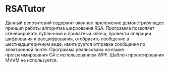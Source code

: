 # RSATutor

Данный репозиторий содержит оконное приложение демонстрирующее принцип работы алгоритма шифрования RSA. Программа позволяет сгенерировать публичный и приватный ключи, провести операции шифрования и расшифрования, отобразить сообщение в шестнадцатеричном виде, имитируется отправка сообщения по электронной почте. Программа реализована на языке программирования C# с использованием WPF. Шаблон проектирования MVVM не используется.

